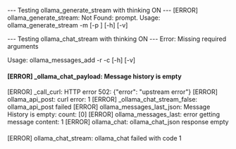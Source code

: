 --- Testing ollama_generate_stream with thinking ON ---
[ERROR] ollama_generate_stream: Not Found: prompt.
Usage: ollama_generate_stream -m <model> [-p <prompt>] [-h] [-v]

--- Testing ollama_chat_stream with thinking ON ---
Error: Missing required arguments

Usage: ollama_messages_add -r <role> -c <content> [-h] [-v]
#### <thinking>
#### [ERROR] _ollama_chat_payload: Message history is empty
[ERROR] _call_curl: HTTP error 502: {"error": "upstream error"}
[ERROR] ollama_api_post: curl error: 1
[ERROR] _ollama_chat_stream_false: ollama_api_post failed
[ERROR] ollama_messages_last_json: Message History is empty: count: [0]
[ERROR] ollama_messages_last: error getting message content: 1
[ERROR] ollama_chat: ollama_chat_json response empty

#### </thinking>

[ERROR] ollama_chat_stream: ollama_chat failed with code 1
